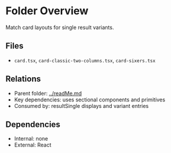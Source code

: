 # Folder Overview

Match card layouts for single result variants.

## Files

- `card.tsx`, `card-classic-two-columns.tsx`, `card-sixers.tsx`

## Relations

- Parent folder: [../readMe.md](../readMe.md)
- Key dependencies: uses sectional components and primitives
- Consumed by: resultSingle displays and variant entries

## Dependencies

- Internal: none
- External: React
